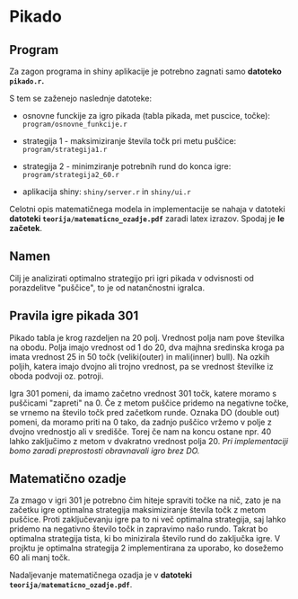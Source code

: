 # Pikado 

## Program
Za zagon programa in shiny aplikacije je potrebno zagnati samo **datoteko `pikado.r`.**

S tem se zaženejo naslednje datoteke:

* osnovne funckije za igro pikada (tabla pikada, met puscice, točke):  `program/osnovne_funkcije.r`

* strategija 1 - maksimiziranje števila točk pri metu puščice:  `program/strategija1.r` 

* strategija 2 - minimziranje potrebnih rund do konca igre:  `program/strategija2_60.r`

* aplikacija shiny:  `shiny/server.r` in `shiny/ui.r`

Celotni opis matematičnega modela in implementacije se nahaja v datoteki **datoteki `teorija/matematicno_ozadje.pdf`** zaradi latex izrazov. Spodaj je **le začetek**.

## Namen
Cilj je analizirati optimalno strategijo pri igri pikada v odvisnosti od porazdelitve "puščice", to je od natančnostni igralca.

## Pravila igre pikada 301
Pikado tabla je krog razdeljen na 20 polj. Vrednost polja nam pove številka na obodu. Polja imajo vrednost od 1 do 20, dva majhna sredinska kroga pa imata vrednost 25 in 50 točk (veliki(outer) in mali(inner) bull). Na ozkih poljih, katera imajo dvojno ali trojno vrednost, pa se vrednost številke iz oboda podvoji oz. potroji.

Igra 301 pomeni, da imamo začetno vrednost 301 točk, katere moramo s puščicami "zapreti" na 0. Če z metom puščice pridemo na negativne točke, se vrnemo na število točk pred začetkom runde. Oznaka DO (double out) pomeni, da moramo priti na 0 tako, da zadnjo puščico vržemo v polje z dvojno vrednostjo ali v središče. Torej če nam na koncu ostane npr. 40 lahko zaključimo z metom v dvakratno vrednost polja 20. *Pri implementaciji bomo zaradi preprostosti obravnavali igro brez DO.* 

## Matematično ozadje
Za zmago v igri 301 je potrebno čim hiteje spraviti točke na nič, zato je na začetku igre optimalna strategija maksimiziranje števila točk z metom puščice. Proti zaključevanju igre pa to ni več optimalna strategija, saj lahko pridemo na negativno število točk in zapravimo našo rundo. Takrat bo optimalna strategija tista, ki bo minizirala število rund do zaključka igre. V projktu je optimalna strategija 2 implementirana za uporabo, ko dosežemo 60 ali manj točk.

Nadaljevanje matematičnega ozadja je v **datoteki `teorija/matematicno_ozadje.pdf`**.
